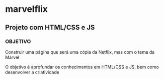 # marvelflix
## Projeto com HTML/CSS e JS

### OBJETIVO

<p>Construir uma página que será uma cópia da Netflix, mas com o tema da Marvel</p>
<p>O objetivo é aprofundar os conhecimentos em HTML/CSS e JS, bem como desenvolver a criatividade</p>
